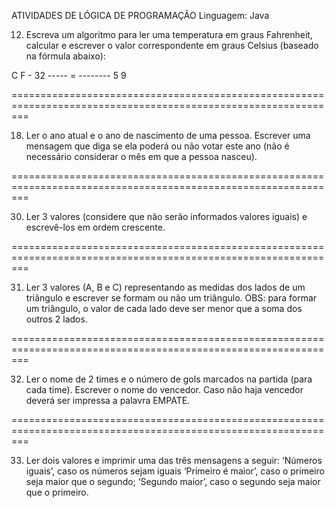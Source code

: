 ATIVIDADES DE LÓGICA DE PROGRAMAÇÃO Linguagem: Java

12) Escreva um algoritmo para ler uma temperatura em graus Fahrenheit, calcular e escrever o valor
correspondente em graus Celsius (baseado na fórmula abaixo):

  C	 F - 32
----- = --------
  5	   9

===============================================================================================================

18) Ler o ano atual e o ano de nascimento de uma pessoa. Escrever uma mensagem que diga se ela
poderá ou não votar este ano (não é necessário considerar o mês em que a pessoa nasceu).

===============================================================================================================

30) Ler 3 valores (considere que não serão informados valores iguais) e escrevê-los em ordem
crescente.

===============================================================================================================

31) Ler 3 valores (A, B e C) representando as medidas dos lados de um triângulo e escrever se formam
ou não um triângulo. OBS: para formar um triângulo, o valor de cada lado deve ser menor que a soma
dos outros 2 lados.

===============================================================================================================

32) Ler o nome de 2 times e o número de gols marcados na partida (para cada time). Escrever o nome
do vencedor. Caso não haja vencedor deverá ser impressa a palavra EMPATE.

===============================================================================================================

33) Ler dois valores e imprimir uma das três mensagens a seguir:
‘Números iguais’, caso os números sejam iguais
‘Primeiro é maior’, caso o primeiro seja maior que o segundo;
‘Segundo maior’, caso o segundo seja maior que o primeiro.
